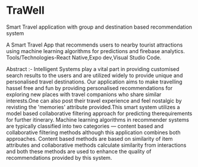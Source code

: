 # TraWell
Smart Travel application with group and destination based recommendation system


A Smart Travel App that recommends users to nearby tourist attractions  using machine learning algorithms for predictions and firebase analytics.
Tools/Technologies-React Native,Expo dev,Visual Studio Code.


Abstract :- Intelligent Systems play a vital part in providing customised search results to the users and are utilized widely to provide unique and personalised travel destinations. Our application aims to make travelling hassel free and fun by providing personalised recommendations for exploring new places with travel companions who share similar interests.One can also post their travel experience and feel nostalgic by revisting the 'memories' attribute provided.This smart system utilizes a model based collaborative filtering approach for predicting therequirements for further itinerary. Machine learning algorithms in recommender systems are typically classified into two categories — content based and collaborative filtering methods although this application combines both approaches. Content based methods are based on similarity of item attributes and collaborative methods calculate similarity from interactions and both these methods are used to enhance the quality of recommendations provided by this system.
